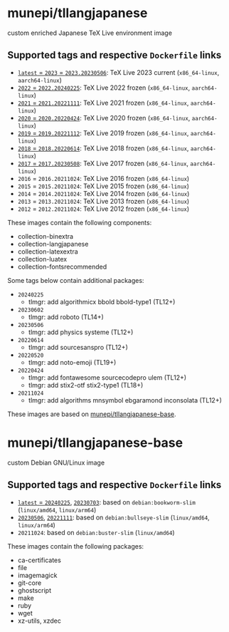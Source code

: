 # munepi/tllangjapanese

custom enriched Japanese TeX Live environment image

## Supported tags and respective `Dockerfile` links

 * [`latest` = `2023` = `2023.20230506`](https://github.com/munepi/docker-tllangjapanese/blob/20230506/Dockerfile): TeX Live 2023 current (`x86_64-linux`, `aarch64-linux`)
 * [`2022` = `2022.20240225`](https://github.com/munepi/docker-tllangjapanese/blob/20240225/Dockerfile): TeX Live 2022 frozen (`x86_64-linux`, `aarch64-linux`)
 * [`2021` = `2021.20221111`](https://github.com/munepi/docker-tllangjapanese/blob/20221111/Dockerfile): TeX Live 2021 frozen (`x86_64-linux`, `aarch64-linux`)
 * [`2020` = `2020.20220424`](https://github.com/munepi/docker-tllangjapanese/blob/20220424/Dockerfile): TeX Live 2020 frozen (`x86_64-linux`, `aarch64-linux`)
 * [`2019` = `2019.20221112`](https://github.com/munepi/docker-tllangjapanese/blob/20221112/Dockerfile): TeX Live 2019 frozen (`x86_64-linux`, `aarch64-linux`)
 * [`2018` = `2018.20220614`](https://github.com/munepi/docker-tllangjapanese/blob/20220614/Dockerfile): TeX Live 2018 frozen (`x86_64-linux`, `aarch64-linux`)
 * [`2017` = `2017.20230508`](https://github.com/munepi/docker-tllangjapanese/blob/20230506/Dockerfile): TeX Live 2017 frozen (`x86_64-linux`, `aarch64-linux`)
 * `2016` = `2016.20211024`: TeX Live 2016 frozen (`x86_64-linux`)
 * `2015` = `2015.20211024`: TeX Live 2015 frozen (`x86_64-linux`)
 * `2014` = `2014.20211024`: TeX Live 2014 frozen (`x86_64-linux`)
 * `2013` = `2013.20211024`: TeX Live 2013 frozen (`x86_64-linux`)
 * `2012` = `2012.20211024`: TeX Live 2012 frozen (`x86_64-linux`)

These images contain the following components:

 * collection-binextra
 * collection-langjapanese
 * collection-latexextra
 * collection-luatex
 * collection-fontsrecommended

Some tags below contain additional packages:

 * `20240225`
    * tlmgr: add algorithmicx bbold bbold-type1 (TL12+)
 * `20230602`
    * tlmgr: add roboto (TL14+)
 * `20230506`
    * tlmgr: add physics systeme (TL12+)
 * `20220614`
    * tlmgr: add sourcesanspro (TL12+)
 * `20220520`
    * tlmgr: add noto-emoji (TL19+)
 * `20220424`
    * tlmgr: add fontawesome sourcecodepro ulem (TL12+)
    * tlmgr: add stix2-otf stix2-type1 (TL18+)
 * `20211024`
    * tlmgr: add algorithms mnsymbol ebgaramond inconsolata (TL12+)

These images are based on [munepi/tllangjapanese-base](https://hub.docker.com/r/munepi/tllangjapanese-base).

# munepi/tllangjapanese-base

custom Debian GNU/Linux image

## Supported tags and respective `Dockerfile` links

 * [`latest` = `20240225`](https://github.com/munepi/docker-tllangjapanese/blob/20240225/Dockerfile), [`20230703`](https://github.com/munepi/docker-tllangjapanese/blob/20230703/Dockerfile): based on `debian:bookworm-slim` (`linux/amd64`, `linux/arm64`)
 * [`20230506`](https://github.com/munepi/docker-tllangjapanese/blob/20230506/Dockerfile), [`20221111`](https://github.com/munepi/docker-tllangjapanese/blob/20220614/Dockerfile): based on `debian:bullseye-slim` (`linux/amd64`, `linux/arm64`)
 * `20211024`: based on `debian:buster-slim` (`linux/amd64`)

These images contain the following packages:

 * ca-certificates
 * file
 * imagemagick
 * git-core
 * ghostscript
 * make
 * ruby
 * wget
 * xz-utils, xzdec
